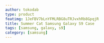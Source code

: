 ```yaml
---
author: tokodab
type: product
featimg: 1JeFBV7bLnYFMLRBG8uTRJvxhRb8GpqjR
title: Summer Cat Samsung Galaxy S9 Case
tags: [samsung, galaxy, s9]
category: [samsung]
---
```

